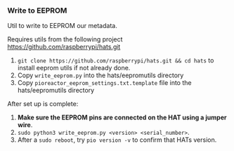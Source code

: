 ### Write to EEPROM

Util to write to EEPROM our metadata.

Requires utils from the following project https://github.com/raspberrypi/hats.git

1. `git clone https://github.com/raspberrypi/hats.git && cd hats` to install eeprom utils if not already done.
2. Copy `write_eeprom.py` into the hats/eepromutils directory
3. Copy `pioreactor_eeprom_settings.txt.template` file into the hats/eepromutils directory

After set up is complete:

1. **Make sure the EEPROM pins are connected on the HAT using a jumper wire**.
2. `sudo python3 write_eeprom.py <version> <serial_number>`.
3. After a `sudo reboot`, try  `pio version -v` to confirm that HATs version.
